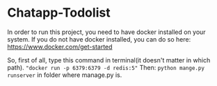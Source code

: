 # Chatapp-Todolist

In order to run this project, you need to have docker installed on your system. If you do not have docker installed, you can do so here: https://www.docker.com/get-started

So, first of all, type this command in terminal(it doesn't matter in which path).
```"docker run -p 6379:6379 -d redis:5"``` 
Then: 
``python mange.py runserver`` in folder where manage.py is.
